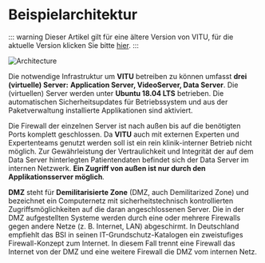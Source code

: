 # Beispielarchitektur

::: warning
Dieser Artikel gilt für eine ältere Version von VITU, für die aktuelle Version klicken Sie bitte [hier](../../v2019.2/guide/architecture).
:::

<print-header />

![Architecture](~@assets/img/architecture.png)

Die notwendige Infrastruktur um **VITU** betreiben zu können umfasst **drei (virtuelle) Server:** **Application Server, VideoServer, Data Server**. Die (virtuellen) Server werden unter **Ubuntu 18.04 LTS** betrieben. Die automatischen Sicherheitsupdates für Betriebssystem und aus der Paketverwaltung installierte Applikationen sind aktiviert. 

Die Firewall der einzelnen Server ist nach außen bis auf die benötigten Ports komplett geschlossen. Da **VITU** auch mit externen Experten und Expertenteams genutzt werden soll ist ein rein klinik-interner Betrieb nicht möglich. Zur Gewährleistung der Vertraulichkeit und Integrität der auf dem Data Server hinterlegten Patientendaten befindet sich der Data Server im internen Netzwerk. **Ein Zugriff von außen ist nur durch den Applikationsserver möglich**.

**DMZ** steht für **Demilitarisierte Zone** (DMZ, auch Demilitarized Zone) und bezeichnet ein Computernetz mit sicherheitstechnisch kontrollierten Zugriffsmöglichkeiten auf die daran angeschlossenen Server. Die in der DMZ aufgestellten Systeme werden durch eine oder mehrere Firewalls gegen andere Netze (z. B. Internet, LAN) abgeschirmt. In Deutschland empfiehlt das BSI in seinen IT-Grundschutz-Katalogen ein zweistufiges Firewall-Konzept zum Internet. In diesem Fall trennt eine Firewall das Internet von der DMZ und eine weitere Firewall die DMZ vom internen Netz.

<pdf-download />
